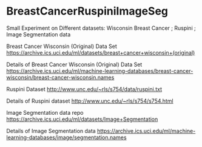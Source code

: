 # BreastCancerRuspiniImageSeg
Small Experiment on Different datasets: Wisconsin Breast Cancer ; Ruspini ; Image Segmentation data 

Breast Cancer Wisconsin (Original) Data Set https://archive.ics.uci.edu/ml/datasets/breast+cancer+wisconsin+(original)

Details of Breast Cancer Wisconsin (Original) Data Set https://archive.ics.uci.edu/ml/machine-learning-databases/breast-cancer-wisconsin/breast-cancer-wisconsin.names

Ruspini Dataset http://www.unc.edu/~rls/s754/data/ruspini.txt

Details of Ruspini dataset http://www.unc.edu/~rls/s754/s754.html

Image Segmentation data repo https://archive.ics.uci.edu/ml/datasets/Image+Segmentation

Details of Image Segmentation data https://archive.ics.uci.edu/ml/machine-learning-databases/image/segmentation.names
